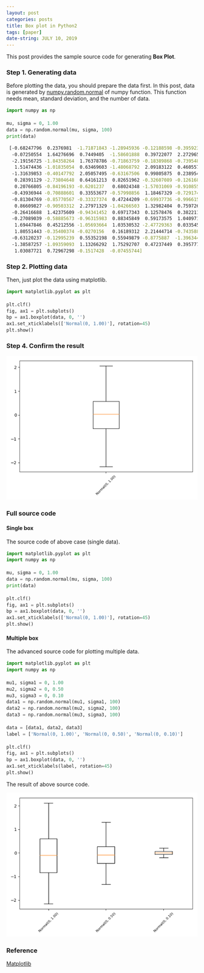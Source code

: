 ```yaml
---
layout: post
categories: posts
title: Box plot in Python2
tags: [paper]
date-string: JULY 10, 2019
---
```


This post provides the sample source code for generating <strong>Box Plot</strong>.

### Step 1. Generating data

Before plotting the data, you should prepare the data first.
In this post, data is generated by <a href="https://docs.scipy.org/doc/numpy/reference/generated/numpy.random.normal.html">numpy.random.normal</a> of numpy function. This function needs mean, standard deviation, and the number of data.

``` python
import numpy as np

mu, sigma = 0, 1.00
data = np.random.normal(mu, sigma, 100)
print(data)
```

``` sh
 [-0.68247796  0.2376981  -1.71871843 -1.28945936 -0.12188598 -0.39592327
  -0.07250554  1.64276696  0.7449405  -1.58601888  0.39722077  2.27296583
  -2.19156725 -1.84358264  1.76378786 -0.71863759 -0.18389868 -0.73954816
   1.51474436 -1.01835054  0.63469603 -1.48068792  2.09183122  0.46055723
  -1.31639853 -0.40147792  2.05057495 -0.63167506  0.99805875  0.23895488
   0.28391129 -2.73804648  0.64161213  0.82651962 -0.32607089 -0.12616847
   0.20766805 -0.84196193 -0.6201237   0.68024348 -1.57031069 -0.91085528
  -0.43936944 -0.70888601  0.33553677 -0.57998856  1.18467329 -0.7291749
  -0.81304769 -0.85770567 -0.33327374  0.47244209 -0.69937736 -0.99661582
   0.86609827 -0.90503312  2.27971329 -1.04266503  1.32982404  0.75972686
  -0.26416688  1.42375609 -0.94341452  0.69717343  0.12578476  0.38221142
  -0.27089039 -0.58885673 -0.96315983  0.88345849  0.59173575  1.04097131
   1.69447846  0.45212556 -1.05693664  1.03530532 -2.47729363  0.03354573
   1.80551443 -0.35400374 -0.0270156   0.16189312  2.21444714 -0.74358894  
  -0.63120237 -0.12995239  0.55352198  0.55949879 -0.8775887  -1.39634404
  -1.38587257 -1.09359093  1.13266292  1.75292707  0.47237449  0.39577735
   1.03087721  0.72967298 -0.1517428  -0.07455744]
```

### Step 2. Plotting data

Then, just plot the data using matplotlib.

``` python
import matplotlib.pyplot as plt

plt.clf()
fig, ax1 = plt.subplots()
bp = ax1.boxplot(data, 0, '')
ax1.set_xticklabels(['Normal(0, 1.00)'], rotation=45)
plt.show()
```

### Step 4. Confirm the result

<center>
    <div>
        <img src="/images/2019-06-24/plot-single.png">
    </div>
</center>

### Full source code

#### Single box

The source code of above case (single data).

``` python
import matplotlib.pyplot as plt
import numpy as np

mu, sigma = 0, 1.00
data = np.random.normal(mu, sigma, 100)
print(data)

plt.clf()
fig, ax1 = plt.subplots()
bp = ax1.boxplot(data, 0, '')
ax1.set_xticklabels(['Normal(0, 1.00)'], rotation=45)
plt.show()
```

#### Multiple box

The advanced source code for plotting multiple data.

``` python
import matplotlib.pyplot as plt
import numpy as np

mu1, sigma1 = 0, 1.00
mu2, sigma2 = 0, 0.50
mu3, sigma3 = 0, 0.10
data1 = np.random.normal(mu1, sigma1, 100)
data2 = np.random.normal(mu2, sigma2, 100)
data3 = np.random.normal(mu3, sigma3, 100)

data = [data1, data2, data3]
label = ['Normal(0, 1.00)', 'Normal(0, 0.50)', 'Normal(0, 0.10)']

plt.clf()
fig, ax1 = plt.subplots()
bp = ax1.boxplot(data, 0, '')
ax1.set_xticklabels(label, rotation=45)
plt.show()
```

The result of above source code.

<center>
    <div>
        <img src="/images/2019-06-24/plot-multiple.png">
    </div>
</center>

### Reference
<a href="https://matplotlib.org/3.1.0/api/_as_gen/matplotlib.pyplot.boxplot.html">Matplotlib</a>
